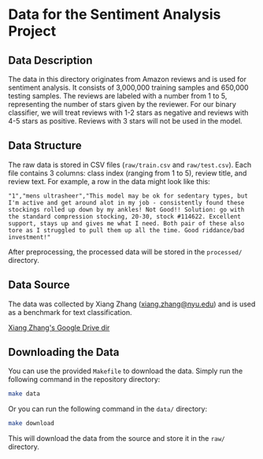 # Data for the Sentiment Analysis Project

## Data Description

The data in this directory originates from Amazon reviews and is used for sentiment analysis.
It consists of 3,000,000 training samples and 650,000 testing samples.
The reviews are labeled with a number from 1 to 5, representing the number of stars given by the reviewer.
For our binary classifier, we will treat reviews with 1-2 stars as negative and reviews with 4-5 stars as positive.
Reviews with 3 stars will not be used in the model.

## Data Structure

The raw data is stored in CSV files (`raw/train.csv` and `raw/test.csv`).
Each file contains 3 columns: class index (ranging from 1 to 5), review title, and review text.
For example, a row in the data might look like this:

```"1","mens ultrasheer","This model may be ok for sedentary types, but I'm active and get around alot in my job - consistently found these stockings rolled up down by my ankles! Not Good!! Solution: go with the standard compression stocking, 20-30, stock #114622. Excellent support, stays up and gives me what I need. Both pair of these also tore as I struggled to pull them up all the time. Good riddance/bad investment!"```

After preprocessing, the processed data will be stored in the `processed/` directory.

## Data Source

The data was collected by Xiang Zhang (xiang.zhang@nyu.edu) and is used as a benchmark for text classification.

[Xiang Zhang's Google Drive dir](https://drive.google.com/drive/folders/0Bz8a_Dbh9Qhbfll6bVpmNUtUcFdjYmF2SEpmZUZUcVNiMUw1TWN6RDV3a0JHT3kxLVhVR2M?resourcekey=0-TLwzfR2O-D2aPitmn5o9VQ)

## Downloading the Data

You can use the provided `Makefile` to download the data. Simply run the following command in the repository directory:
```bash
make data
```

Or you can run the following command in the `data/` directory:
```bash
make download
```

This will download the data from the source and store it in the `raw/` directory.
